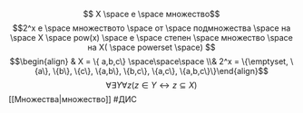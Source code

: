 $$ X \space е \space множество$$
$$2^x е \space множеството \space от \space подмножества \space на \space X \space pow(x) \space e \space степен \space множество \space на Х( \space powerset \space)  $$
$$\begin{align} & X = \{ a,b,c\} \space\space\space \\& 2^x =  \{\emptyset, \{a\}, \{b\}, \{c\}, \{a,b\}, \{b,c\}, \{a,c\}, \{a,b,c\}\}\end{align}$$
$$\forall \exists Y \forall z (z \in Y \leftrightarrow z \subseteq X)$$
[[Множества|множество]]
#ДИС 